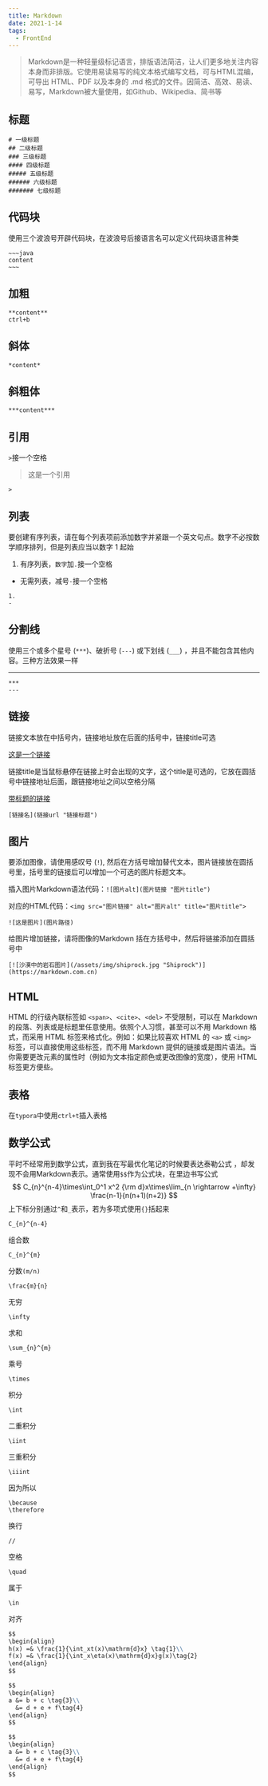 ```yaml
---
title: Markdown
date: 2021-1-14
tags:
  - FrontEnd
---
```


> Markdown是一种轻量级标记语言，排版语法简洁，让人们更多地关注内容本身而非排版。它使用易读易写的纯文本格式编写文档，可与HTML混编，可导出 HTML、PDF 以及本身的 .md 格式的文件。因简洁、高效、易读、易写，Markdown被大量使用，如Github、Wikipedia、简书等

## 标题

~~~
# 一级标题
## 二级标题
### 三级标题
#### 四级标题
##### 五级标题
###### 六级标题
####### 七级标题
~~~

## 代码块

使用三个波浪号开辟代码块，在波浪号后接语言名可以定义代码块语言种类

~~~~
~~~java
content
~~~
~~~~

## 加粗

~~~
**content**
ctrl+b
~~~

## 斜体

~~~
*content*
~~~

## 斜粗体

~~~
***content***
~~~

## 引用

`>`接一个空格

> 这是一个引用

~~~
> 
~~~

## 列表

要创建有序列表，请在每个列表项前添加数字并紧跟一个英文句点。数字不必按数学顺序排列，但是列表应当以数字 1 起始

1. 有序列表，`数字`加`.`接一个空格

- 无需列表，减号`-`接一个空格

~~~
1. 
- 
~~~

## 分割线

使用三个或多个星号 (`***`)、破折号 (`---`) 或下划线 (`___`) ，并且不能包含其他内容。三种方法效果一样

***

~~~
***
---
~~~

## 链接

链接文本放在中括号内，链接地址放在后面的括号中，链接title可选

[这是一个链接](骗你的)

链接title是当鼠标悬停在链接上时会出现的文字，这个title是可选的，它放在圆括号中链接地址后面，跟链接地址之间以空格分隔

[带标题的链接](骗你的 "hahaha")

~~~
[链接名](链接url "链接标题")
~~~

## 图片

要添加图像，请使用感叹号 (`!`), 然后在方括号增加替代文本，图片链接放在圆括号里，括号里的链接后可以增加一个可选的图片标题文本。

插入图片Markdown语法代码：`![图片alt](图片链接 "图片title")`

对应的HTML代码：`<img src="图片链接" alt="图片alt" title="图片title">`

~~~
![这是图片](图片路径)
~~~

给图片增加链接，请将图像的Markdown 括在方括号中，然后将链接添加在圆括号中

~~~
[![沙漠中的岩石图片](/assets/img/shiprock.jpg "Shiprock")](https://markdown.com.cn)
~~~

## HTML

HTML 的行级內联标签如 `<span>`、`<cite>`、`<del>` 不受限制，可以在 Markdown 的段落、列表或是标题里任意使用。依照个人习惯，甚至可以不用 Markdown 格式，而采用 HTML 标签来格式化。例如：如果比较喜欢 HTML 的 `<a>` 或 `<img>` 标签，可以直接使用这些标签，而不用 Markdown 提供的链接或是图片语法。当你需要更改元素的属性时（例如为文本指定颜色或更改图像的宽度），使用 HTML 标签更方便些。

## 表格

在`typora`中使用`ctrl+t`插入表格

## 数学公式

平时不经常用到数学公式，直到我在写最优化笔记的时候要表达泰勒公式 ，却发现不会用Markdown表示。通常使用`$$`作为公式块，在里边书写公式
$$
C_{n}^{n-4}\times\int_0^1 x^2 {\rm d}x\times\lim_{n \rightarrow +\infty} \frac{n-1}{n(n+1)(n+2)}
$$
上下标分别通过`^`和`_`表示，若为多项式使用`{}`括起来

~~~
C_{n}^{n-4}
~~~

组合数

~~~
C_{n}^{m}
~~~

分数`(m/n)`

~~~
\frac{m}{n}
~~~

无穷

~~~
\infty
~~~

求和

~~~
\sum_{n}^{m}
~~~

乘号

~~~
\times
~~~

积分

~~~
\int
~~~

二重积分

~~~
\iint
~~~


三重积分

~~~
\iiint
~~~

因为所以

~~~
\because
\therefore
~~~

换行

~~~
//
~~~

空格

~~~
\quad
~~~

属于

~~~
\in
~~~

对齐

~~~markdown
$$
\begin{align}
h(x) =& \frac{1}{\int_xt(x)\mathrm{d}x} \tag{1}\\
f(x) =& \frac{1}{\int_x\eta(x)\mathrm{d}x}g(x)\tag{2}
\end{align}
$$

$$
\begin{align}
a &= b + c \tag{3}\\
  &= d + e + f\tag{4}
\end{align}
$$

$$
\begin{align}
a &= b + c \tag{3}\\
  &= d + e + f\tag{4}
\end{align}
$$
~~~

